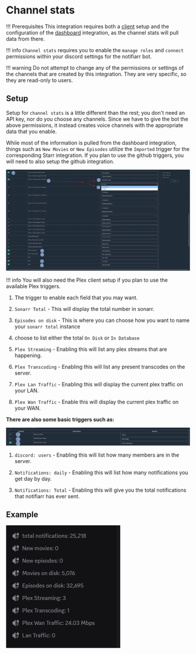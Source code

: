 # Channel stats

!!! Prerequisites
    This integration requires both a [client](https://notifiarr.wiki/pages/client/install/) setup and the configuration of the [dashboard](https://notifiarr.wiki/pages/integrations/dashboard/) integration, as the channel stats will pull data from there.

!!! info
    `Channel stats` requires you to enable the `manage roles` and `connect` permissions within your discord settings for the notifiarr bot.

!!! warning
    Do not attempt to change any of the permissions or settings of the channels that are created by this integration. They are very specific, so they are read-only to users.

## Setup

Setup for `channel stats` is a little different than the rest; you don't need an API key, nor do you choose any channels. Since we have to give the bot the above permissions, it instead creates voice channels with the appropriate data that you enable.

While most of the information is pulled from the dashboard integration, things such as `New Movies` or `New Episodes` utilize the `Imported` trigger for the corresponding Starr integration. If you plan to use the github triggers, you will need to also setup the github integration.

![channel-stats.png](../../assets/screenshots/integrations/channel-stats/channel-stats.png)

!!! info
    You will also need the Plex client setup if you plan to use the available Plex triggers.

1. The trigger to enable each field that you may want.

2. `Sonarr Total` - This will display the total number in sonarr.

3. `Episodes on disk` - This is where you can choose how you want to name your `sonarr total` instance

4. choose to list either the total `On Disk` or `In Database`

5. `Plex Streaming` - Enabling this will list any plex streams that are happening.

6. `Plex Transcoding` - Enabling this will list any present transcodes on the server.

7. `Plex Lan Traffic` - Enabling this will display the current plex traffic on your LAN.

8. `Plex Wan Traffic` - Enable this will display the current plex traffic on your WAN.

**There are also some basic triggers such as:**

![basic-triggers.png](../../assets/screenshots/integrations/channel-stats/basic-triggers.png)

1. `discord: users` - Enabling this will list how many members are in the server.

2. `Notifications: daily` - Enabling this will list how many notifications you get day by day.

3. `Notifications: Total` - Enabling this will give you the total notifications that notifiarr has ever sent.

## Example

![example.png](../../assets/screenshots/integrations/channel-stats/example.png)
